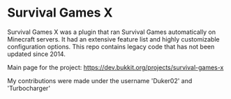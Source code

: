 # Survival Games X

Survival Games X was a plugin that ran Survival Games automatically on Minecraft servers. It had an extensive feature list and highly customizable configuration options. This repo contains legacy code that has not been updated since 2014.

Main page for the project: https://dev.bukkit.org/projects/survival-games-x

My contributions were made under the username 'Duker02' and 'Turbocharger'
